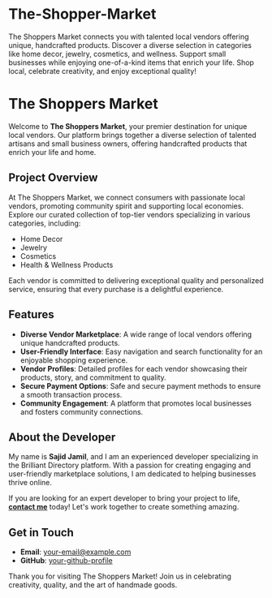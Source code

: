 # The-Shopper-Market
The Shoppers Market connects you with talented local vendors offering unique, handcrafted products. Discover a diverse selection in categories like home decor, jewelry, cosmetics, and wellness. Support small businesses while enjoying one-of-a-kind items that enrich your life. Shop local, celebrate creativity, and enjoy exceptional quality!
# The Shoppers Market

Welcome to **The Shoppers Market**, your premier destination for unique local vendors. Our platform brings together a diverse selection of talented artisans and small business owners, offering handcrafted products that enrich your life and home.

## Project Overview

At The Shoppers Market, we connect consumers with passionate local vendors, promoting community spirit and supporting local economies. Explore our curated collection of top-tier vendors specializing in various categories, including:

- Home Decor
- Jewelry
- Cosmetics
- Health & Wellness Products

Each vendor is committed to delivering exceptional quality and personalized service, ensuring that every purchase is a delightful experience.

## Features

- **Diverse Vendor Marketplace**: A wide range of local vendors offering unique handcrafted products.
- **User-Friendly Interface**: Easy navigation and search functionality for an enjoyable shopping experience.
- **Vendor Profiles**: Detailed profiles for each vendor showcasing their products, story, and commitment to quality.
- **Secure Payment Options**: Safe and secure payment methods to ensure a smooth transaction process.
- **Community Engagement**: A platform that promotes local businesses and fosters community connections.

## About the Developer

My name is **Sajid Jamil**, and I am an experienced developer specializing in the Brilliant Directory platform. With a passion for creating engaging and user-friendly marketplace solutions, I am dedicated to helping businesses thrive online.

If you are looking for an expert developer to bring your project to life, **[contact me](mailto:your-email@example.com)** today! Let's work together to create something amazing.

## Get in Touch

- **Email**: [your-email@example.com](mailto:your-email@example.com)
- **GitHub**: [your-github-profile](https://github.com/your-github-username)

Thank you for visiting The Shoppers Market! Join us in celebrating creativity, quality, and the art of handmade goods.
